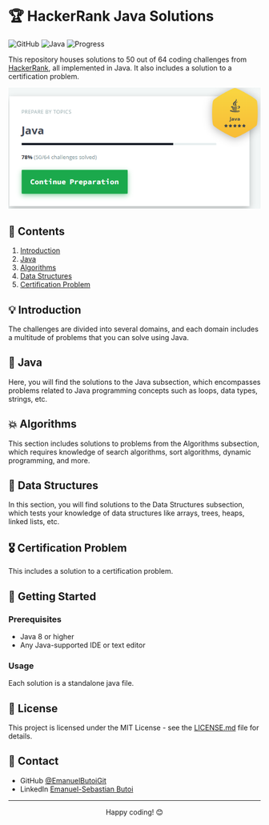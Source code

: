 # 🏆 HackerRank Java Solutions

![GitHub](https://img.shields.io/github/license/yourusername/hacker-rank-java-solutions)
![Java](https://img.shields.io/badge/Java-ED8B00?style=for-the-badge&logo=java&logoColor=white)
![Progress](https://img.shields.io/badge/Progress-50%2F64-brightgreen)

This repository houses solutions to 50 out of 64 coding challenges from [HackerRank](https://www.hackerrank.com/), all implemented in Java. It also includes a solution to a certification problem.

<p align="center">
  <img src="preview.png" alt="App preview" />
</p>

## 📘 Contents

1. [Introduction](#introduction)
2. [Java](#java)
3. [Algorithms](#algorithms)
4. [Data Structures](#data-structures)
5. [Certification Problem](#certification-problem)

## 💡 Introduction

The challenges are divided into several domains, and each domain includes a multitude of problems that you can solve using Java.

## 🚀 Java

Here, you will find the solutions to the Java subsection, which encompasses problems related to Java programming concepts such as loops, data types, strings, etc.

## 💥 Algorithms

This section includes solutions to problems from the Algorithms subsection, which requires knowledge of search algorithms, sort algorithms, dynamic programming, and more.

## 🔩 Data Structures

In this section, you will find solutions to the Data Structures subsection, which tests your knowledge of data structures like arrays, trees, heaps, linked lists, etc.

## 🎖️ Certification Problem

This includes a solution to a certification problem.

## 🚀 Getting Started

### Prerequisites

- Java 8 or higher
- Any Java-supported IDE or text editor

### Usage

Each solution is a standalone java file.

## 📜 License

This project is licensed under the MIT License - see the [LICENSE.md](LICENSE.md) file for details.

## 📮 Contact

- GitHub [@EmanuelButoiGit](https://github.com/{EmanuelButoiGit})
- LinkedIn [Emanuel-Sebastian Butoi](https://www.linkedin.com/in/{emanuel-sebastian-butoi-929271213})

---

<p align="center">
  Happy coding! 😊
</p>

